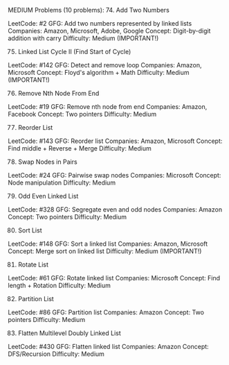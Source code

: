 MEDIUM Problems (10 problems):
74. Add Two Numbers

LeetCode: #2
GFG: Add two numbers represented by linked lists
Companies: Amazon, Microsoft, Adobe, Google
Concept: Digit-by-digit addition with carry
Difficulty: Medium (IMPORTANT!)

75. Linked List Cycle II (Find Start of Cycle)

LeetCode: #142
GFG: Detect and remove loop
Companies: Amazon, Microsoft
Concept: Floyd's algorithm + Math
Difficulty: Medium (IMPORTANT!)

76. Remove Nth Node From End

LeetCode: #19
GFG: Remove nth node from end
Companies: Amazon, Facebook
Concept: Two pointers
Difficulty: Medium

77. Reorder List

LeetCode: #143
GFG: Reorder list
Companies: Amazon, Microsoft
Concept: Find middle + Reverse + Merge
Difficulty: Medium

78. Swap Nodes in Pairs

LeetCode: #24
GFG: Pairwise swap nodes
Companies: Microsoft
Concept: Node manipulation
Difficulty: Medium

79. Odd Even Linked List

LeetCode: #328
GFG: Segregate even and odd nodes
Companies: Amazon
Concept: Two pointers
Difficulty: Medium

80. Sort List

LeetCode: #148
GFG: Sort a linked list
Companies: Amazon, Microsoft
Concept: Merge sort on linked list
Difficulty: Medium (IMPORTANT!)

81. Rotate List

LeetCode: #61
GFG: Rotate linked list
Companies: Microsoft
Concept: Find length + Rotation
Difficulty: Medium

82. Partition List

LeetCode: #86
GFG: Partition list
Companies: Amazon
Concept: Two pointers
Difficulty: Medium

83. Flatten Multilevel Doubly Linked List

LeetCode: #430
GFG: Flatten linked list
Companies: Amazon
Concept: DFS/Recursion
Difficulty: Medium